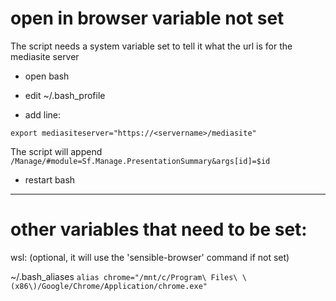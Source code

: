 # open in browser variable not set

The script needs a system variable set to tell it what the url is for the mediasite server

 * open bash
 * edit ~/.bash_profile

 * add line:

`export mediasiteserver="https://<servername>/mediasite"`

The script will append `/Manage/#module=Sf.Manage.PresentationSummary&args[id]=$id`

 * restart bash


------------------------
# other variables that need to be set:

wsl: (optional, it will use the 'sensible-browser' command if not set)

~/.bash_aliases
`alias chrome="/mnt/c/Program\ Files\ \(x86\)/Google/Chrome/Application/chrome.exe"`

